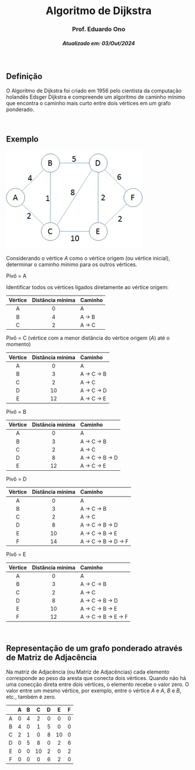 <h1 align="center">Algoritmo de Dijkstra</h1>
<h3 align="center">Prof. Eduardo Ono</h3>
<h5 align="center">Atualizado em: 03/Out/2024</h5>

&nbsp;

## Definição

O Algoritmo de Dijkstra foi criado em 1956 pelo cientista da computação holandês Edsger Dijkstra e compreende um algoritmo de caminho mínimo que encontra o caminho mais curto entre dois vértices em um grafo ponderado.

&nbsp;

## Exemplo

![img](./grafo.jpg)

Considerando o vértice _A_ como o vértice origem (ou vértice inicial), determinar o caminho mínimo para os outros vértices.

Pivô = A

Identificar todos os vértices ligados diretamente ao vértice origem:

| Vértice | Distância mínima | Caminho |
|:-------:|:----------------:|:--------|
|    A    |        0         | A       |
|    B    |        4         | A -> B  |
|    C    |        2         | A -> C  |

Pivô = C (vértice com a menor distância do vértice origem (_A_) até o momento)

| Vértice | Distância mínima | Caminho     |
|:-------:|:----------------:|:------------|
|    A    |        0         | A           |
|    B    |        3         | A -> C -> B |
|    C    |        2         | A -> C      |
|    D    |        10        | A -> C -> D |
|    E    |        12        | A -> C -> E |

Pivô = B

| Vértice | Distância mínima | Caminho          |
|:-------:|:----------------:|:-----------------|
|    A    |        0         | A                |
|    B    |        3         | A -> C -> B      |
|    C    |        2         | A -> C           |
|    D    |        8         | A -> C -> B -> D |
|    E    |        12        | A -> C -> E      |

Pivô = D

| Vértice | Distância mínima | Caminho               |
|:-------:|:----------------:|:----------------------|
|    A    |        0         | A                     |
|    B    |        3         | A -> C -> B           |
|    C    |        2         | A -> C                |
|    D    |        8         | A -> C -> B -> D      |
|    E    |        10        | A -> C -> B -> E      |
|    F    |        14        | A -> C -> B -> D -> F |

Pivô = E

| Vértice | Distância mínima | Caminho               |
|:-------:|:----------------:|:----------------------|
|    A    |        0         | A                     |
|    B    |        3         | A -> C -> B           |
|    C    |        2         | A -> C                |
|    D    |        8         | A -> C -> B -> D      |
|    E    |        10        | A -> C -> B -> E      |
|    F    |        12        | A -> C -> B -> E -> F |

&nbsp;

## Representação de um grafo ponderado através de Matriz de Adjacência

Na matriz de Adjacência (ou Matriz de Adjacências) cada elemento corresponde ao peso da aresta que conecta dois vértices. Quando não há uma conecção direta entre dois vértices, o elemento recebe o valor zero. O valor entre um mesmo vértice, por exemplo, entre o vértice _A_ e _A_, _B_ e _B_, etc., também é zero.

|   | A | B | C  | D | E  | F |
|:-:|:-:|:-:|:--:|:-:|:--:|:-:|
| A | 0 | 4 | 2  | 0 | 0  | 0 |
| B | 4 | 0 | 1  | 5 | 0  | 0 |
| C | 2 | 1 | 0  | 8 | 10 | 0 |
| D | 0 | 5 | 8  | 0 | 2  | 6 |
| E | 0 | 0 | 10 | 2 | 0  | 2 |
| F | 0 | 0 | 0  | 6 | 2  | 0 |

&nbsp;
